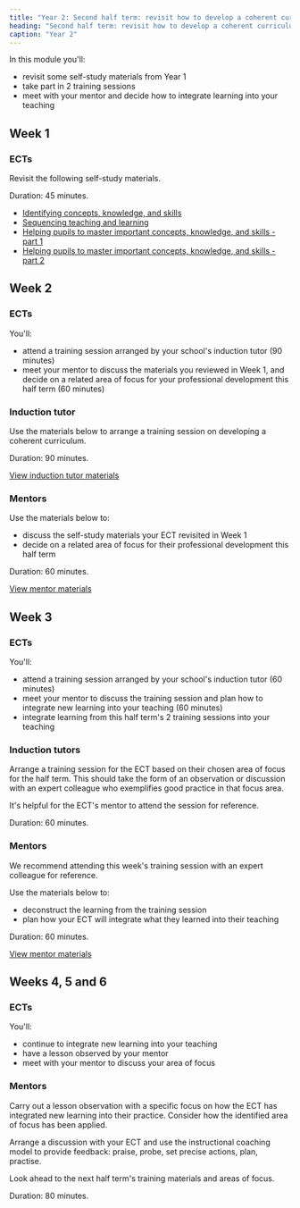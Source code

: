 ```yaml
---
title: "Year 2: Second half term: revisit how to develop a coherent curriculum"
heading: "Second half term: revisit how to develop a coherent curriculum"
caption: "Year 2"
---
```


In this module you'll:

- revisit some self-study materials from Year 1
- take part in 2 training sessions
- meet with your mentor and decide how to integrate learning into your teaching

## Week 1

### ECTs

Revisit the following self-study materials.

Duration: 45 minutes.

- [Identifying concepts, knowledge, and skills](/teach-first/year-1-how-to-design-a-coherent-curriculum/summer-week-2-ect-session-overview/) 
- [Sequencing teaching and learning](/teach-first/year-1-how-to-design-a-coherent-curriculum/summer-week-3-ect-session-overview/) 
- [Helping pupils to master important concepts, knowledge, and skills - part 1](/teach-first/year-1-how-to-design-a-coherent-curriculum/summer-week-4-ect-session-overview/) 
- [Helping pupils to master important concepts, knowledge, and skills - part 2](/teach-first/year-1-how-to-design-a-coherent-curriculum/summer-week-5-ect-session-overview/)  


## Week 2

### ECTs

You'll:

- attend a training session arranged by your school's induction tutor (90 minutes) 
- meet your mentor to discuss the materials you reviewed in Week 1, and decide on a related area of focus for your professional development this half term (60 minutes) 

### Induction tutor

Use the materials below to arrange a training session on developing a coherent curriculum. 

Duration: 90 minutes.

[View induction tutor materials](/teach-first/year-2-how-can-you-develop-a-coherent-curriculum/summer-week-2-induction-tutor-materials/)

### Mentors

Use the materials below to: 

- discuss the self-study materials your ECT revisited in Week 1 
- decide on a related area of focus for their professional development this half term

Duration: 60 minutes.

[View mentor materials](/teach-first/year-2-how-can-you-develop-a-coherent-curriculum/summer-week-2-mentor-materials/)

## Week 3

### ECTs

You'll:

- attend a training session arranged by your school's induction tutor (60 minutes)
- meet your mentor to discuss the training session and plan how to integrate new learning into your teaching (60 minutes) 
- integrate learning from this half term's 2 training sessions into your teaching

### Induction tutors

Arrange a training session for the ECT based on their chosen area of focus for the half term. This should take the form of an observation or discussion with an expert colleague who exemplifies good practice in that focus area. 

It's helpful for the ECT's mentor to attend the session for reference. 

Duration: 60 minutes.

### Mentors

We recommend attending this week's training session with an expert colleague for reference. 

Use the materials below to: 

- deconstruct the learning from the training session 
- plan how your ECT will integrate what they learned into their teaching 

Duration: 60 minutes.

[View mentor materials](/teach-first/year-2-how-can-you-develop-pupils-intrinsic-motivation/autumn-week-3-mentor-materials)

## Weeks 4, 5 and 6

### ECTs

You'll: 

- continue to integrate new learning into your teaching 
- have a lesson observed by your mentor 
- meet with your mentor to discuss your area of focus 

### Mentors

Carry out a lesson observation with a specific focus on how the ECT has integrated new learning into their practice. Consider how the identified area of focus has been applied. 

Arrange a discussion with your ECT and use the instructional coaching model to provide feedback: praise, probe, set precise actions, plan, practise. 

Look ahead to the next half term's training materials and areas of focus. 

Duration: 80 minutes. 